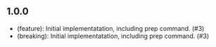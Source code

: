 ## 1.0.0

- (feature): Initial implementatation, including prep command. (#3)
- (breaking): Initial implementatation, including prep command. (#3)
